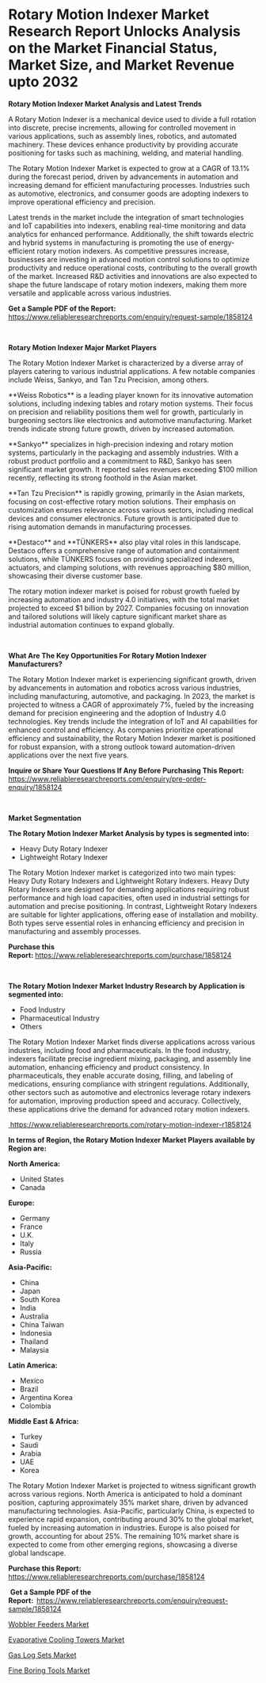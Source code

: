 <p><h1>Rotary Motion Indexer Market Research Report Unlocks Analysis on the Market Financial Status, Market Size, and Market Revenue upto 2032</h1></p><p><strong>Rotary Motion Indexer Market Analysis and Latest Trends</strong></p>
<p><p>A Rotary Motion Indexer is a mechanical device used to divide a full rotation into discrete, precise increments, allowing for controlled movement in various applications, such as assembly lines, robotics, and automated machinery. These devices enhance productivity by providing accurate positioning for tasks such as machining, welding, and material handling.</p><p>The Rotary Motion Indexer Market is expected to grow at a CAGR of 13.1% during the forecast period, driven by advancements in automation and increasing demand for efficient manufacturing processes. Industries such as automotive, electronics, and consumer goods are adopting indexers to improve operational efficiency and precision. </p><p>Latest trends in the market include the integration of smart technologies and IoT capabilities into indexers, enabling real-time monitoring and data analytics for enhanced performance. Additionally, the shift towards electric and hybrid systems in manufacturing is promoting the use of energy-efficient rotary motion indexers. As competitive pressures increase, businesses are investing in advanced motion control solutions to optimize productivity and reduce operational costs, contributing to the overall growth of the market. Increased R&D activities and innovations are also expected to shape the future landscape of rotary motion indexers, making them more versatile and applicable across various industries.</p></p>
<p><strong>Get a Sample PDF of the Report:&nbsp;</strong> <a href="https://www.reliableresearchreports.com/enquiry/request-sample/1858124?utm_campaign=2243&utm_medium=2&utm_source=Github&utm_content=ia&utm_term=28022025&utm_id=rotary-motion-indexer">https://www.reliableresearchreports.com/enquiry/request-sample/1858124</a></p>
<p>&nbsp;</p>
<p><strong>Rotary Motion Indexer Major Market Players</strong></p>
<p><p>The Rotary Motion Indexer Market is characterized by a diverse array of players catering to various industrial applications. A few notable companies include Weiss, Sankyo, and Tan Tzu Precision, among others.</p><p>**Weiss Robotics** is a leading player known for its innovative automation solutions, including indexing tables and rotary motion systems. Their focus on precision and reliability positions them well for growth, particularly in burgeoning sectors like electronics and automotive manufacturing. Market trends indicate strong future growth, driven by increased automation.</p><p>**Sankyo** specializes in high-precision indexing and rotary motion systems, particularly in the packaging and assembly industries. With a robust product portfolio and a commitment to R&D, Sankyo has seen significant market growth. It reported sales revenues exceeding $100 million recently, reflecting its strong foothold in the Asian market.</p><p>**Tan Tzu Precision** is rapidly growing, primarily in the Asian markets, focusing on cost-effective rotary motion solutions. Their emphasis on customization ensures relevance across various sectors, including medical devices and consumer electronics. Future growth is anticipated due to rising automation demands in manufacturing processes.</p><p>**Destaco** and **TÜNKERS** also play vital roles in this landscape. Destaco offers a comprehensive range of automation and containment solutions, while TÜNKERS focuses on providing specialized indexers, actuators, and clamping solutions, with revenues approaching $80 million, showcasing their diverse customer base.</p><p>The rotary motion indexer market is poised for robust growth fueled by increasing automation and industry 4.0 initiatives, with the total market projected to exceed $1 billion by 2027. Companies focusing on innovation and tailored solutions will likely capture significant market share as industrial automation continues to expand globally.</p></p>
<p>&nbsp;</p>
<p><strong>What Are The Key Opportunities For Rotary Motion Indexer Manufacturers?</strong></p>
<p><p>The Rotary Motion Indexer market is experiencing significant growth, driven by advancements in automation and robotics across various industries, including manufacturing, automotive, and packaging. In 2023, the market is projected to witness a CAGR of approximately 7%, fueled by the increasing demand for precision engineering and the adoption of Industry 4.0 technologies. Key trends include the integration of IoT and AI capabilities for enhanced control and efficiency. As companies prioritize operational efficiency and sustainability, the Rotary Motion Indexer market is positioned for robust expansion, with a strong outlook toward automation-driven applications over the next five years.</p></p>
<p><strong>Inquire or Share Your Questions If Any Before Purchasing This Report:</strong> <a href="https://www.reliableresearchreports.com/enquiry/pre-order-enquiry/1858124?utm_campaign=2243&utm_medium=2&utm_source=Github&utm_content=ia&utm_term=28022025&utm_id=rotary-motion-indexer">https://www.reliableresearchreports.com/enquiry/pre-order-enquiry/1858124</a></p>
<p>&nbsp;</p>
<p><strong>Market Segmentation</strong></p>
<p><strong>The Rotary Motion Indexer Market Analysis by types is segmented into:</strong></p>
<p><ul><li>Heavy Duty Rotary Indexer</li><li>Lightweight Rotary Indexer</li></ul></p>
<p><p>The Rotary Motion Indexer market is categorized into two main types: Heavy Duty Rotary Indexers and Lightweight Rotary Indexers. Heavy Duty Rotary Indexers are designed for demanding applications requiring robust performance and high load capacities, often used in industrial settings for automation and precise positioning. In contrast, Lightweight Rotary Indexers are suitable for lighter applications, offering ease of installation and mobility. Both types serve essential roles in enhancing efficiency and precision in manufacturing and assembly processes.</p></p>
<p><strong>Purchase this Report:&nbsp;</strong><a href="https://www.reliableresearchreports.com/purchase/1858124?utm_campaign=2243&utm_medium=2&utm_source=Github&utm_content=ia&utm_term=28022025&utm_id=rotary-motion-indexer">https://www.reliableresearchreports.com/purchase/1858124</a></p>
<p>&nbsp;</p>
<p><strong>The Rotary Motion Indexer Market Industry Research by Application is segmented into:</strong></p>
<p><ul><li>Food Industry</li><li>Pharmaceutical Industry</li><li>Others</li></ul></p>
<p><p>The Rotary Motion Indexer Market finds diverse applications across various industries, including food and pharmaceuticals. In the food industry, indexers facilitate precise ingredient mixing, packaging, and assembly line automation, enhancing efficiency and product consistency. In pharmaceuticals, they enable accurate dosing, filling, and labeling of medications, ensuring compliance with stringent regulations. Additionally, other sectors such as automotive and electronics leverage rotary indexers for automation, improving production speed and accuracy. Collectively, these applications drive the demand for advanced rotary motion indexers.</p></p>
<p><a href="https://www.reliableresearchreports.com/rotary-motion-indexer-r1858124?utm_campaign=2243&utm_medium=2&utm_source=Github&utm_content=ia&utm_term=28022025&utm_id=rotary-motion-indexer">&nbsp;https://www.reliableresearchreports.com/rotary-motion-indexer-r1858124</a></p>
<p><strong>In terms of Region, the Rotary Motion Indexer Market Players available by Region are:</strong></p>
<p>
    <p> <strong> North America: </strong>
        <ul>
            <li>United States</li>
            <li>Canada</li>
        </ul>
        </p> 
    <p> <strong> Europe: </strong>
        <ul>
            <li>Germany</li>
            <li>France</li>
            <li>U.K.</li>
            <li>Italy</li>
            <li>Russia</li>
        </ul>
        </p> 
    <p> <strong> Asia-Pacific: </strong>
        <ul>
            <li>China</li>
            <li>Japan</li>
            <li>South Korea</li>
            <li>India</li>
            <li>Australia</li>
            <li>China Taiwan</li>
            <li>Indonesia</li>
            <li>Thailand</li>
            <li>Malaysia</li>
        </ul>
        </p> 
    <p> <strong> Latin America: </strong>
        <ul>
            <li>Mexico</li>
            <li>Brazil</li>
            <li>Argentina Korea</li>
            <li>Colombia</li>
        </ul>
        </p> 
    <p> <strong> Middle East & Africa: </strong>
        <ul>
            <li>Turkey</li>
            <li>Saudi</li>
            <li>Arabia</li>
            <li>UAE</li>
            <li>Korea</li>
        </ul>
    </p>
    </p>
<p><p>The Rotary Motion Indexer Market is projected to witness significant growth across various regions. North America is anticipated to hold a dominant position, capturing approximately 35% market share, driven by advanced manufacturing technologies. Asia-Pacific, particularly China, is expected to experience rapid expansion, contributing around 30% to the global market, fueled by increasing automation in industries. Europe is also poised for growth, accounting for about 25%. The remaining 10% market share is expected to come from other emerging regions, showcasing a diverse global landscape.</p></p>
<p><strong>Purchase this Report: </strong><a href="https://www.reliableresearchreports.com/purchase/1858124?utm_campaign=2243&utm_medium=2&utm_source=Github&utm_content=ia&utm_term=28022025&utm_id=rotary-motion-indexer">https://www.reliableresearchreports.com/purchase/1858124</a></p>
<p>&nbsp;<strong>Get a Sample PDF of the Report:&nbsp;&nbsp;</strong><a href="https://www.reliableresearchreports.com/enquiry/request-sample/1858124?utm_campaign=2243&utm_medium=2&utm_source=Github&utm_content=ia&utm_term=28022025&utm_id=rotary-motion-indexer">https://www.reliableresearchreports.com/enquiry/request-sample/1858124</a></p>
<p><strong></strong></p>
<p><p><a href="https://github.com/dushornerfe/Market-Research-Report-List-1/blob/main/wobbler-feeders-market.md?utm_campaign=2243&utm_medium=2&utm_source=Github&utm_content=ia&utm_term=28022025&utm_id=rotary-motion-indexer">Wobbler Feeders Market</a></p><p><a href="https://github.com/bedelibekwe58/Market-Research-Report-List-1/blob/main/evaporative-cooling-towers-market.md?utm_campaign=2243&utm_medium=2&utm_source=Github&utm_content=ia&utm_term=28022025&utm_id=rotary-motion-indexer">Evaporative Cooling Towers Market</a></p><p><a href="https://github.com/huelarnzeba29/Market-Research-Report-List-1/blob/main/gas-log-sets-market.md?utm_campaign=2243&utm_medium=2&utm_source=Github&utm_content=ia&utm_term=28022025&utm_id=rotary-motion-indexer">Gas Log Sets Market</a></p><p><a href="https://github.com/theriiawande/Market-Research-Report-List-1/blob/main/fine-boring-tools-market.md?utm_campaign=2243&utm_medium=2&utm_source=Github&utm_content=ia&utm_term=28022025&utm_id=rotary-motion-indexer">Fine Boring Tools Market</a></p></p>